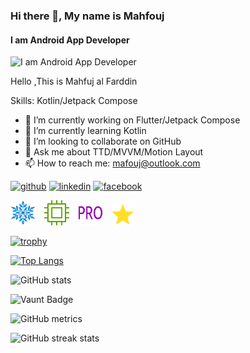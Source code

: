  ### Hi there 👋, My name is Mahfouj
#### I am Android App Developer
![I am Android App Developer]( https://scontent.fdac41-1.fna.fbcdn.net/v/t39.30808-6/351306636_279180577906168_2314747676080232567_n.jpg?_nc_cat=103&ccb=1-7&_nc_sid=6ee11a&_nc_ohc=CuQJsf_IaI0Q7kNvgFCeXfT&_nc_ht=scontent.fdac41-1.fna&oh=00_AYCouYetybqq-uYVRq_KpGH3XEeSfLnurRRGWIqW7_IySg&oe=66BD8DA7)

Hello ,This is Mahfuj al Farddin

Skills: Kotlin/Jetpack Compose

- 🔭 I’m currently working on Flutter/Jetpack Compose 
- 🌱 I’m currently learning Kotlin 
- 👯 I’m looking to collaborate on GitHub 
- 💬 Ask me about TTD/MVVM/Motion Layout 
- 📫 How to reach me: mafouj@outlook.com 


[<img src='https://cdn.jsdelivr.net/npm/simple-icons@3.0.1/icons/github.svg' alt='github' height='40'>](https://github.com/Mahfouj)  [<img src='https://cdn.jsdelivr.net/npm/simple-icons@3.0.1/icons/linkedin.svg' alt='linkedin' height='40'>](https://www.linkedin.com/in/Mahfouj/)  [<img src='https://cdn.jsdelivr.net/npm/simple-icons@3.0.1/icons/facebook.svg' alt='facebook' height='40'>](https://www.facebook.com/Mahfouj)  

<a href='https://archiveprogram.github.com/'><img src='https://raw.githubusercontent.com/acervenky/animated-github-badges/master/assets/acbadge.gif' width='40' height='40'></a> <a href='https://docs.github.com/en/developers'><img src='https://raw.githubusercontent.com/acervenky/animated-github-badges/master/assets/devbadge.gif' width='40' height='40'></a> <a href='https://github.com/pricing'><img src='https://raw.githubusercontent.com/acervenky/animated-github-badges/master/assets/pro.gif' width='40' height='40'></a> <a href='https://stars.github.com/'><img src='https://raw.githubusercontent.com/acervenky/animated-github-badges/master/assets/starbadge.gif' width='35' height='35'></a> 

[![trophy](https://github-profile-trophy.vercel.app/?username=Mahfouj)](https://github.com/ryo-ma/github-profile-trophy)

[![Top Langs](https://github-readme-stats.vercel.app/api/top-langs/?username=Mahfouj)](https://github.com/anuraghazra/github-readme-stats)

![GitHub stats](https://github-readme-stats.vercel.app/api?username=Mahfouj&show_icons=true&count_private=true)  

![Vaunt Badge](https://api.vaunt.dev/v1/github/entities/Mahfouj/contributions?format=svg&private=true)  

![GitHub metrics](https://metrics.lecoq.io/Mahfouj)  

![GitHub streak stats](https://streak-stats.demolab.com/?user=Mahfouj)  


